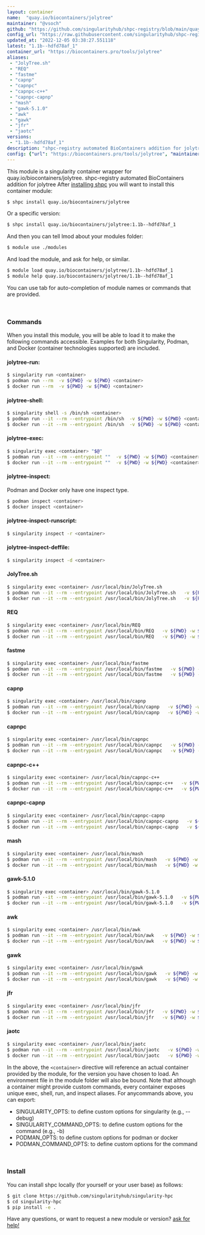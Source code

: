 ```yaml
---
layout: container
name:  "quay.io/biocontainers/jolytree"
maintainer: "@vsoch"
github: "https://github.com/singularityhub/shpc-registry/blob/main/quay.io/biocontainers/jolytree/container.yaml"
config_url: "https://raw.githubusercontent.com/singularityhub/shpc-registry/main/quay.io/biocontainers/jolytree/container.yaml"
updated_at: "2022-12-05 03:38:27.551118"
latest: "1.1b--hdfd78af_1"
container_url: "https://biocontainers.pro/tools/jolytree"
aliases:
 - "JolyTree.sh"
 - "REQ"
 - "fastme"
 - "capnp"
 - "capnpc"
 - "capnpc-c++"
 - "capnpc-capnp"
 - "mash"
 - "gawk-5.1.0"
 - "awk"
 - "gawk"
 - "jfr"
 - "jaotc"
versions:
 - "1.1b--hdfd78af_1"
description: "shpc-registry automated BioContainers addition for jolytree"
config: {"url": "https://biocontainers.pro/tools/jolytree", "maintainer": "@vsoch", "description": "shpc-registry automated BioContainers addition for jolytree", "latest": {"1.1b--hdfd78af_1": "sha256:9b88f1e6a6f4e2750946c88ae752f37b646eb7caf5c793298ac1b696d46df5d8"}, "tags": {"1.1b--hdfd78af_1": "sha256:9b88f1e6a6f4e2750946c88ae752f37b646eb7caf5c793298ac1b696d46df5d8"}, "docker": "quay.io/biocontainers/jolytree", "aliases": {"JolyTree.sh": "/usr/local/bin/JolyTree.sh", "REQ": "/usr/local/bin/REQ", "fastme": "/usr/local/bin/fastme", "capnp": "/usr/local/bin/capnp", "capnpc": "/usr/local/bin/capnpc", "capnpc-c++": "/usr/local/bin/capnpc-c++", "capnpc-capnp": "/usr/local/bin/capnpc-capnp", "mash": "/usr/local/bin/mash", "gawk-5.1.0": "/usr/local/bin/gawk-5.1.0", "awk": "/usr/local/bin/awk", "gawk": "/usr/local/bin/gawk", "jfr": "/usr/local/bin/jfr", "jaotc": "/usr/local/bin/jaotc"}}
---
```


This module is a singularity container wrapper for quay.io/biocontainers/jolytree.
shpc-registry automated BioContainers addition for jolytree
After [installing shpc](#install) you will want to install this container module:


```bash
$ shpc install quay.io/biocontainers/jolytree
```

Or a specific version:

```bash
$ shpc install quay.io/biocontainers/jolytree:1.1b--hdfd78af_1
```

And then you can tell lmod about your modules folder:

```bash
$ module use ./modules
```

And load the module, and ask for help, or similar.

```bash
$ module load quay.io/biocontainers/jolytree/1.1b--hdfd78af_1
$ module help quay.io/biocontainers/jolytree/1.1b--hdfd78af_1
```

You can use tab for auto-completion of module names or commands that are provided.

<br>

### Commands

When you install this module, you will be able to load it to make the following commands accessible.
Examples for both Singularity, Podman, and Docker (container technologies supported) are included.

#### jolytree-run:

```bash
$ singularity run <container>
$ podman run --rm  -v ${PWD} -w ${PWD} <container>
$ docker run --rm  -v ${PWD} -w ${PWD} <container>
```

#### jolytree-shell:

```bash
$ singularity shell -s /bin/sh <container>
$ podman run --it --rm --entrypoint /bin/sh  -v ${PWD} -w ${PWD} <container>
$ docker run --it --rm --entrypoint /bin/sh  -v ${PWD} -w ${PWD} <container>
```

#### jolytree-exec:

```bash
$ singularity exec <container> "$@"
$ podman run --it --rm --entrypoint ""  -v ${PWD} -w ${PWD} <container> "$@"
$ docker run --it --rm --entrypoint ""  -v ${PWD} -w ${PWD} <container> "$@"
```

#### jolytree-inspect:

Podman and Docker only have one inspect type.

```bash
$ podman inspect <container>
$ docker inspect <container>
```

#### jolytree-inspect-runscript:

```bash
$ singularity inspect -r <container>
```

#### jolytree-inspect-deffile:

```bash
$ singularity inspect -d <container>
```


#### JolyTree.sh

```bash
$ singularity exec <container> /usr/local/bin/JolyTree.sh
$ podman run --it --rm --entrypoint /usr/local/bin/JolyTree.sh   -v ${PWD} -w ${PWD} <container> -c " $@"
$ docker run --it --rm --entrypoint /usr/local/bin/JolyTree.sh   -v ${PWD} -w ${PWD} <container> -c " $@"
```


#### REQ

```bash
$ singularity exec <container> /usr/local/bin/REQ
$ podman run --it --rm --entrypoint /usr/local/bin/REQ   -v ${PWD} -w ${PWD} <container> -c " $@"
$ docker run --it --rm --entrypoint /usr/local/bin/REQ   -v ${PWD} -w ${PWD} <container> -c " $@"
```


#### fastme

```bash
$ singularity exec <container> /usr/local/bin/fastme
$ podman run --it --rm --entrypoint /usr/local/bin/fastme   -v ${PWD} -w ${PWD} <container> -c " $@"
$ docker run --it --rm --entrypoint /usr/local/bin/fastme   -v ${PWD} -w ${PWD} <container> -c " $@"
```


#### capnp

```bash
$ singularity exec <container> /usr/local/bin/capnp
$ podman run --it --rm --entrypoint /usr/local/bin/capnp   -v ${PWD} -w ${PWD} <container> -c " $@"
$ docker run --it --rm --entrypoint /usr/local/bin/capnp   -v ${PWD} -w ${PWD} <container> -c " $@"
```


#### capnpc

```bash
$ singularity exec <container> /usr/local/bin/capnpc
$ podman run --it --rm --entrypoint /usr/local/bin/capnpc   -v ${PWD} -w ${PWD} <container> -c " $@"
$ docker run --it --rm --entrypoint /usr/local/bin/capnpc   -v ${PWD} -w ${PWD} <container> -c " $@"
```


#### capnpc-c++

```bash
$ singularity exec <container> /usr/local/bin/capnpc-c++
$ podman run --it --rm --entrypoint /usr/local/bin/capnpc-c++   -v ${PWD} -w ${PWD} <container> -c " $@"
$ docker run --it --rm --entrypoint /usr/local/bin/capnpc-c++   -v ${PWD} -w ${PWD} <container> -c " $@"
```


#### capnpc-capnp

```bash
$ singularity exec <container> /usr/local/bin/capnpc-capnp
$ podman run --it --rm --entrypoint /usr/local/bin/capnpc-capnp   -v ${PWD} -w ${PWD} <container> -c " $@"
$ docker run --it --rm --entrypoint /usr/local/bin/capnpc-capnp   -v ${PWD} -w ${PWD} <container> -c " $@"
```


#### mash

```bash
$ singularity exec <container> /usr/local/bin/mash
$ podman run --it --rm --entrypoint /usr/local/bin/mash   -v ${PWD} -w ${PWD} <container> -c " $@"
$ docker run --it --rm --entrypoint /usr/local/bin/mash   -v ${PWD} -w ${PWD} <container> -c " $@"
```


#### gawk-5.1.0

```bash
$ singularity exec <container> /usr/local/bin/gawk-5.1.0
$ podman run --it --rm --entrypoint /usr/local/bin/gawk-5.1.0   -v ${PWD} -w ${PWD} <container> -c " $@"
$ docker run --it --rm --entrypoint /usr/local/bin/gawk-5.1.0   -v ${PWD} -w ${PWD} <container> -c " $@"
```


#### awk

```bash
$ singularity exec <container> /usr/local/bin/awk
$ podman run --it --rm --entrypoint /usr/local/bin/awk   -v ${PWD} -w ${PWD} <container> -c " $@"
$ docker run --it --rm --entrypoint /usr/local/bin/awk   -v ${PWD} -w ${PWD} <container> -c " $@"
```


#### gawk

```bash
$ singularity exec <container> /usr/local/bin/gawk
$ podman run --it --rm --entrypoint /usr/local/bin/gawk   -v ${PWD} -w ${PWD} <container> -c " $@"
$ docker run --it --rm --entrypoint /usr/local/bin/gawk   -v ${PWD} -w ${PWD} <container> -c " $@"
```


#### jfr

```bash
$ singularity exec <container> /usr/local/bin/jfr
$ podman run --it --rm --entrypoint /usr/local/bin/jfr   -v ${PWD} -w ${PWD} <container> -c " $@"
$ docker run --it --rm --entrypoint /usr/local/bin/jfr   -v ${PWD} -w ${PWD} <container> -c " $@"
```


#### jaotc

```bash
$ singularity exec <container> /usr/local/bin/jaotc
$ podman run --it --rm --entrypoint /usr/local/bin/jaotc   -v ${PWD} -w ${PWD} <container> -c " $@"
$ docker run --it --rm --entrypoint /usr/local/bin/jaotc   -v ${PWD} -w ${PWD} <container> -c " $@"
```



In the above, the `<container>` directive will reference an actual container provided
by the module, for the version you have chosen to load. An environment file in the
module folder will also be bound. Note that although a container
might provide custom commands, every container exposes unique exec, shell, run, and
inspect aliases. For anycommands above, you can export:

 - SINGULARITY_OPTS: to define custom options for singularity (e.g., --debug)
 - SINGULARITY_COMMAND_OPTS: to define custom options for the command (e.g., -b)
 - PODMAN_OPTS: to define custom options for podman or docker
 - PODMAN_COMMAND_OPTS: to define custom options for the command

<br>

### Install

You can install shpc locally (for yourself or your user base) as follows:

```bash
$ git clone https://github.com/singularityhub/singularity-hpc
$ cd singularity-hpc
$ pip install -e .
```

Have any questions, or want to request a new module or version? [ask for help!](https://github.com/singularityhub/singularity-hpc/issues)